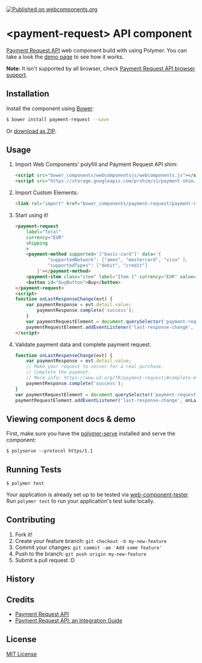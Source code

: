 [![Published on webcomponents.org](https://img.shields.io/badge/webcomponents.org-published-blue.svg)](https://www.webcomponents.org/element/jorgecasar/payment-request)


# \<payment-request\> API component

[Payment Request API](https://w3c.github.io/browser-payment-api/) web component build with using Polymer. You can take a look the [demo page](https://jorgecasar.github.io/payment-request/components/payment-request/demo/) to see how it works.

**Note:** It isn't supported by all browser, check [Payment Request API browser support](http://caniuse.com/#feat=payment-request).

## Installation

Install the component using [Bower](http://bower.io/):

```sh
$ bower install payment-request --save
```

Or [download as ZIP](https://github.com/jorgecasar/payment-request/archive/master.zip).

## Usage

1. Import Web Components' polyfill and Payment Request API shim:

	```html
	<script src="bower_components/webcomponentsjs/webcomponents.js"></script>
	<script src="https://storage.googleapis.com/prshim/v1/payment-shim.js"></script>
	```

2. Import Custom Elements:

	```html
	<link rel="import" href="bower_components/payment-request/payment-request-all.html">
	```

3. Start using it!

	<!--
	```
	<custom-element-demo>
		<template>
			<script src="../webcomponentsjs/webcomponents-lite.js"></script>
			<link rel="import" href="payment-request.html">
			<link rel="import" href="payment-method.html">
			<link rel="import" href="payment-item.html">
			<next-code-block></next-code-block>
		</template>
	</custom-element-demo>
	```
	-->
	```html
	<payment-request
		label="Total"
		currency="EUR"
		shipping
		>
		<payment-method supported='["basic-card"]' data='{
				"supportedNetwork": ["amex", "mastercard", "visa" ],
				"supportedTypes": ["debit", "credit"]
			}'></payment-method>
		<payment-item class="item" label="Item 1" currency="EUR" value="1337"></payment-item>
		<button id="buyButton">Buy</button>
	</payment-request>
	<script>
	function onLastResponseChange(evt) {
		var paymentResponse = evt.detail.value;
			paymentResponse.complete('success');
		}
		var paymentRequestElement = document.querySelector('payment-request');
		paymentRequestElement.addEventListener('last-response-change', onLastResponseChange);
	</script>
	```

4. Validate payment data and complete payment request.

	```javascript
	function onLastResponseChange(evt) {
		var paymentResponse = evt.detail.value;
		// Make your request to server for a real purchase.
		// Complete the paymnet.
		// More info: https://www.w3.org/TR/payment-request/#complete-method
		paymentResponse.complete('success');
	}
	var paymentRequestElement = document.querySelector('payment-request');
	paymentRequestElement.addEventListener('last-response-change', onLastResponseChange);
	```

## Viewing component docs & demo

First, make sure you have the [polymer-serve](https://www.npmjs.com/package/polymer-serve) installed and serve the component:

```
$ polyserve --protocol https/1.1
```

## Running Tests

```
$ polymer test
```

Your application is already set up to be tested via [web-component-tester](https://github.com/Polymer/web-component-tester). Run `polymer test` to run your application's test suite locally.

## Contributing

1. Fork it!
2. Create your feature branch: `git checkout -b my-new-feature`
3. Commit your changes: `git commit -am 'Add some feature'`
4. Push to the branch: `git push origin my-new-feature`
5. Submit a pull request :D

## History


## Credits

- [Payment Request API](https://w3c.github.io/browser-payment-api/)
- [
Payment Request API: an Integration Guide](https://developers.google.com/web/fundamentals/discovery-and-monetization/payment-request/)

## License

[MIT License](https://opensource.org/licenses/MIT)
